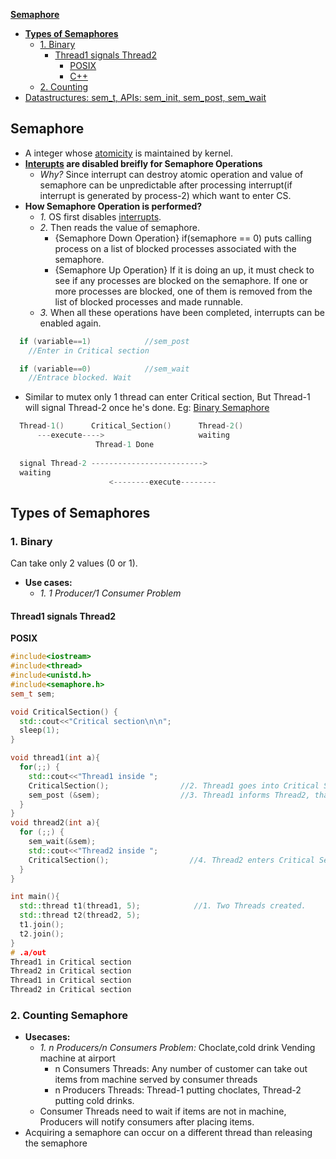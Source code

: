 **[Semaphore](sem)**
- **[Types of Semaphores](#t)**
  - [1. Binary](#b)
    - [Thread1 signals Thread2](#t1st2)
      - [POSIX](#pos)
      - [C++](#cpp)
  - [2. Counting](#coun)
- [Datastructures: sem_t, APIs: sem_init, sem_post, sem_wait](Datastructures_API.md)

<a name=sem></a>
## Semaphore
- A integer whose [atomicity](/Threads_Processes_IPC/Terms) is maintained by kernel.
- **[Interupts](/Operating_Systems/Linux/Kernel/Interrupts) are disabled breifly for Semaphore Operations**
  - *Why?* Since interrupt can destroy atomic operation and value of semaphore can be unpredictable after processing interrupt(if interrupt is generated by process-2) which want to enter CS.
- **How Semaphore Operation is performed?**
  - _1._ OS first disables [interrupts](/Operating_Systems/Linux/Kernel/Interrupts).
  - _2._ Then reads the value of semaphore. 
    - {Semaphore Down Operation} if(semaphore == 0) puts calling process on a list of blocked processes associated with the semaphore. 
    - {Semaphore Up Operation} If it is doing an up, it must check to see if any processes are blocked on the semaphore. If one or more processes are blocked, one of them is removed from the list of blocked processes and made runnable. 
  - _3._ When all these operations have been completed, interrupts can be enabled again.
```c
  if (variable==1)            //sem_post
    //Enter in Critical section 

  if (variable==0)            //sem_wait
    //Entrace blocked. Wait
```
- Similar to mutex only 1 thread can enter Critical section, But Thread-1 will signal Thread-2 once he's done. Eg: [Binary Semaphore](#t1st2)
```c
  Thread-1()      Critical_Section()      Thread-2()
      ---execute---->                     waiting
                   Thread-1 Done
                   
  signal Thread-2 ------------------------->
  waiting
                      <--------execute--------                  
```

<a name=t></a>
## Types of Semaphores
<a name=b></a>
### 1. Binary
Can take only 2 values (0 or 1).
- **Use cases:**
  - _1. 1 Producer/1 Consumer Problem_
<a name=t1st2></a>
#### Thread1 signals Thread2
<a name=pos></a>
**POSIX**
```c++
#include<iostream>
#include<thread>
#include<unistd.h>
#include<semaphore.h>
sem_t sem;

void CriticalSection() {
  std::cout<<"Critical section\n\n";
  sleep(1);
}

void thread1(int a){
  for(;;) {
    std::cout<<"Thread1 inside ";
    CriticalSection();                //2. Thread1 goes into Critical Section, does processing
    sem_post (&sem);                  //3. Thread1 informs Thread2, that Thread1 is out of Critical Section
  }
}
void thread2(int a){
  for (;;) {
    sem_wait(&sem);
    std::cout<<"Thread2 inside ";
    CriticalSection();                  //4. Thread2 enters Critical Section
  }
}

int main(){
  std::thread t1(thread1, 5);            //1. Two Threads created.
  std::thread t2(thread2, 5);
  t1.join();
  t2.join();
}
# .a/out
Thread1 in Critical section
Thread2 in Critical section
Thread1 in Critical section
Thread2 in Critical section
```

<a name=coun></a>
### 2. Counting Semaphore
- **Usecases:** 
  - _1. n Producers/n Consumers Problem:_ Choclate,cold drink Vending machine at airport
    - n Consumers Threads: Any number of customer can take out items from machine served by consumer threads
    - n Producers Threads: Thread-1 putting choclates, Thread-2 putting cold drinks.
  - Consumer Threads need to wait if items are not in machine, Producers will notify consumers after placing items.
- Acquiring a semaphore can occur on a different thread than releasing the semaphore
